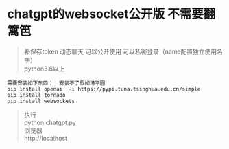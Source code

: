 # chatgpt的websocket公开版   不需要翻篱笆 
>补保存token   动态聊天 
>可以公开使用   可以私密登录（name配置独立使用名字）  
>python3.6以上  

`需要安装如下东西：  安装不了假如清华园`  
`pip install openai  -i https://pypi.tuna.tsinghua.edu.cn/simple`  
`pip install tornado`  
`pip install websockets`  
>执行  
python chatgpt.py  
浏览器  
http://localhost  
